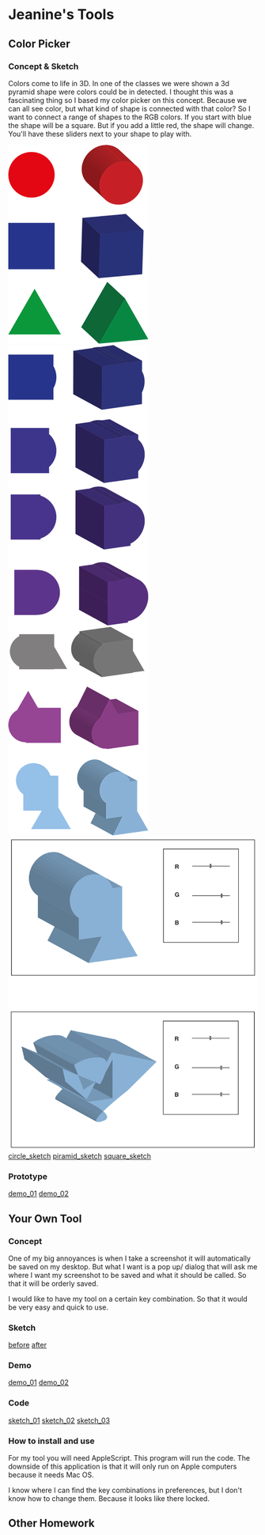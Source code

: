 # Jeanine's Tools

## Color Picker

### Concept & Sketch

Colors come to life in 3D. In one of the classes we were shown a 3d pyramid shape were colors could be in detected. I thought this was a fascinating thing so I based my color picker on this concept. Because we can all see color, but what kind of shape is connected with that color? So I want to connect a range of shapes to the RGB colors. If you start with blue the shape will be a square. But if you add a little red, the shape will change. You'll have these sliders next to your shape to play with.

![sketches_01](Schetsen_demo-1.png)
![sketches_02](Schetsen_demo-2.png)
![sketches_03](Schetsen_demo-3.png)
![sketches_04](Schetsen_demo-4.png)
[circle_sketch](https://youtu.be/GBtdViaDUaM)
[piramid_sketch](https://youtu.be/n8JbLBBje7c)
[square_sketch](https://youtu.be/HfkEdZVt6Pk)


### Prototype

[demo_01](https://youtu.be/sRYCK6m6qWI)
[demo_02](https://youtu.be/7CHiderlJcU)

## Your Own Tool

### Concept

One of my big annoyances is when I take a screenshot it will automatically be saved on my desktop. But what I want is a pop up/ dialog that will ask me where I want my screenshot to be saved and what it should be called. So that it will be orderly  saved. 

I would like to have my tool on a certain key combination. So that it would be very easy and quick to use. 

### Sketch

[before](https://youtu.be/LVFvG-Qv71A)
[after](https://youtu.be/oM6Wa12CRFs)

### Demo

[demo_01](https://youtu.be/3jPiVgP3OEA)
[demo_02](https://www.youtube.com/watch?v=aDPhnLNST6w)

### Code

[sketch_01](Schets_01.scpt)
[sketch_02](Schets_02.scpt)
[sketch_03](Schets_03.scpt)


### How to install and use

For my tool you will need AppleScript. This program will run the code. The downside of this application is that it will only run on Apple computers because it needs Mac OS.

I know where I can find the key combinations in preferences, but I don't know how to change them. Because it looks like there locked. 


## Other Homework

